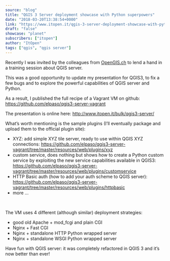 ```yaml
---
source: "blog"
title: "QGIS 3 Server deployment showcase with Python superpowers"
date: "2018-03-20T13:38:54+0000"
link: "https://www.itopen.it/qgis-3-server-deployment-showcase-with-python-superpowers/"
draft: "false"
showcase: "planet"
subscribers: ["itopen"]
author: "ItOpen"
tags: ["qgis", "qgis server"]
---
```


<p>Recently I was invited by the colleagues from <a href="http://www.opengis.ch/">OpenGIS.ch</a> to lend a hand in a training session about QGIS server.</p>
<p>This was a good opportunity to update my presentation for QGIS3, to fix a few bugs and to explore the powerful capabilities of QGIS server and Python.</p>
<p>As a result, I published the full recipe of a Vagrant VM on github: <a href="https://github.com/elpaso/qgis3-server-vagrant#qgis-server-3x-vagrant-testing-vms-with-apache-and-nginx">https://github.com/elpaso/qgis3-server-vagrant</a></p>
<p>The presentation is online here: <a href="http://www.itopen.it/bulk/qgis3-server/">http://www.itopen.it/bulk/qgis3-server/</a></p>
<p>What&#8217;s worth mentioning is the sample plugins (I&#8217;ll eventually package and upload them to the official plugin site):</p>
<ul>
	<li>XYZ: add simple XYZ tile server, ready to use within QGIS XYZ connections: <a href="https://github.com/elpaso/qgis3-server-vagrant/tree/master/resources/web/plugins/xyz">https://github.com/elpaso/qgis3-server-vagrant/tree/master/resources/web/plugins/xyz</a></li>
	<li>custom service, does nothing but shows how to create a Python custom service by exploiting the new service capabilities available in QGIS3: <a href="https://github.com/elpaso/qgis3-server-vagrant/tree/master/resources/web/plugins/customservice">https://github.com/elpaso/qgis3-server-vagrant/tree/master/resources/web/plugins/customservice</a></li>
	<li>HTTP Basic auth (how to add your auth scheme to QGIS server): <a href="https://github.com/elpaso/qgis3-server-vagrant/tree/master/resources/web/plugins/httpbasic">https://github.com/elpaso/qgis3-server-vagrant/tree/master/resources/web/plugins/httpbasic</a></li>
	<li>more &#8230;</li>
</ul>
<p>&nbsp;</p>
<p>The VM uses 4 different (although similar) deployment strategies:</p>
<ul>
	<li>good old Apache + mod_fcgi and plain CGI</li>
	<li>Nginx + Fast CGI</li>
	<li>Nginx + standalone HTTP Python wrapped server</li>
	<li>Nginx + standalone WSGI Python wrapped server</li>
</ul>
<p>Have fun with QGIS server: it was completely refactored in QGIS 3 and it&#8217;s now better than ever!</p>
<p>&nbsp;</p>
